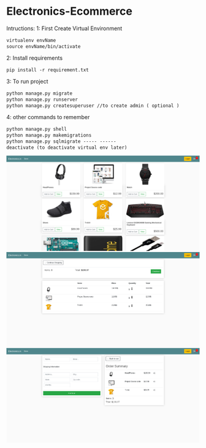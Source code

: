 # Electronics-Ecommerce

Intructions:
1: First Create Virtual Environment

	virtualenv envName
	source envName/bin/activate

2: Install requirements

	pip install -r requirement.txt

3: To run project

	python manage.py migrate  
	python manage.py runserver
	python manage.py createsuperuser //to create admin ( optional )

4: other commands to remember

	python manage.py shell
	python manage.py makemigrations
	python manage.py sqlmigrate ----- ------
	deactivate (to deactivate virtual env later)	

![homepage](Screenshots/home.png)
![cart](Screenshots/cart.png)
![checkout](Screenshots/checkout.png)

